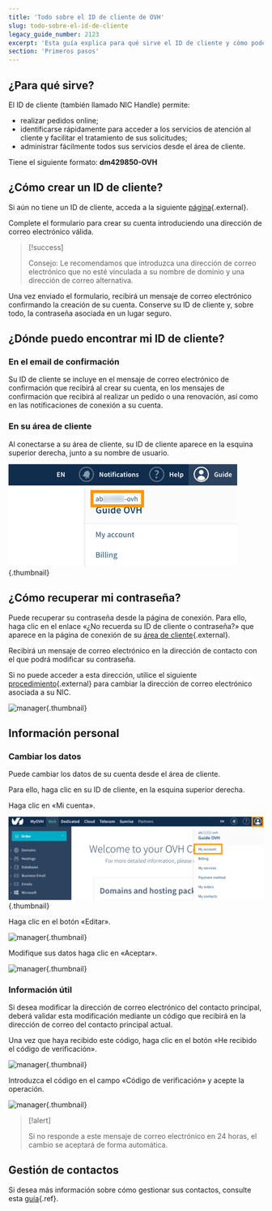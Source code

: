 ```yaml
---
title: 'Todo sobre el ID de cliente de OVH'
slug: todo-sobre-el-id-de-cliente
legacy_guide_number: 2123
excerpt: 'Esta guía explica para qué sirve el ID de cliente y cómo podemos obtenerlo'
section: 'Primeros pasos'
---
```


## ¿Para qué sirve?
El ID de cliente (también llamado NIC Handle) permite:

- realizar pedidos online;
- identificarse rápidamente para acceder a los servicios de atención al cliente y facilitar el tratamiento de sus solicitudes;
- administrar fácilmente todos sus servicios desde el área de cliente.

Tiene el siguiente formato: **dm429850-OVH**


## ¿Cómo crear un ID de cliente?
Si aún no tiene un ID de cliente, acceda a la siguiente [página](https://www.ovh.com/auth/?action=gotomanager&from=https://www.ovh.es/&ovhSubsidiary=es){.external}.

Complete el formulario para crear su cuenta introduciendo una dirección de correo electrónico válida.



> [!success]
>
> Consejo: Le recomendamos que introduzca una dirección de correo electrónico que no esté vinculada a su nombre de dominio y una dirección de correo alternativa.
> 

Una vez enviado el formulario, recibirá un mensaje de correo electrónico confirmando la creación de su cuenta. Conserve su ID de cliente y, sobre todo, la contraseña asociada en un lugar seguro.


## ¿Dónde puedo encontrar mi ID de cliente?

### En el email de confirmación
Su ID de cliente se incluye en el mensaje de correo electrónico de confirmación que recibirá al crear su cuenta, en los mensajes de confirmación que recibirá al realizar un pedido o una renovación, así como en las notificaciones de conexión a su cuenta.


### En su área de cliente
Al conectarse a su área de cliente, su ID de cliente aparece en la esquina superior derecha, junto a su nombre de usuario.


![manager](images/3949.png){.thumbnail}


## ¿Cómo recuperar mi contraseña?
Puede recuperar su contraseña desde la página de conexión. Para ello, haga clic en el enlace «¿No recuerda su ID de cliente o contraseña?» que aparece en la página de conexión de su [área de cliente](https://www.ovh.com/auth/?action=gotomanager){.external}.

Recibirá un mensaje de correo electrónico en la dirección de contacto con el que podrá modificar su contraseña.

Si no puede acceder a esta dirección, utilice el siguiente  [procedimiento](https://www.ovh.es/cgi-bin/es/procedure/procedureChangeEmail.cgi){.external} para cambiar la dirección de correo electrónico asociada a su NIC.


![manager](images/3936.png){.thumbnail}


## Información personal

### Cambiar los datos
Puede cambiar los datos de su cuenta desde el área de cliente.

Para ello, haga clic en su ID de cliente, en la esquina superior derecha.

Haga clic en «Mi cuenta».


![manager](images/3953.png){.thumbnail}

Haga clic en el botón «Editar».


![manager](images/3954.png){.thumbnail}

Modifique sus datos haga clic en «Aceptar».


![manager](images/3955.png){.thumbnail}


### Información útil
Si desea modificar la dirección de correo electrónico del contacto principal, deberá validar esta modificación mediante un código que recibirá en la dirección de correo del contacto principal actual.

Una vez que haya recibido este código, haga clic en el botón «He recibido el código de verificación».


![manager](images/3956.png){.thumbnail}

Introduzca el código en el campo «Código de verificación» y acepte la operación.


![manager](images/3957.png){.thumbnail}



> [!alert]
>
> Si no responde a este mensaje de correo electrónico en 24 horas, el cambio se aceptará de forma automática.
> 


## Gestión de contactos
Si desea más información sobre cómo gestionar sus contactos, consulte esta [guía]({legacy}1858){.ref}.